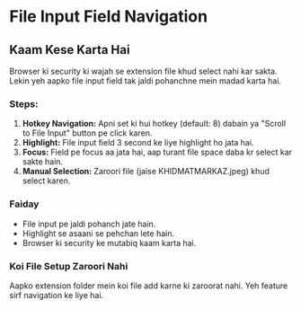 # File Input Field Navigation

## Kaam Kese Karta Hai

Browser ki security ki wajah se extension file khud select nahi kar sakta. Lekin yeh aapko file input field tak jaldi pohanchne mein madad karta hai.

### Steps:

1. **Hotkey Navigation:** Apni set ki hui hotkey (default: 8) dabain ya "Scroll to File Input" button pe click karen.
2. **Highlight:** File input field 3 second ke liye highlight ho jata hai.
3. **Focus:** Field pe focus aa jata hai, aap turant file space daba kr select kar sakte hain.
4. **Manual Selection:** Zaroori file (jaise KHIDMATMARKAZ.jpeg) khud select karen.

### Faiday

- File input pe jaldi pohanch jate hain.
- Highlight se asaani se pehchan lete hain.
- Browser ki security ke mutabiq kaam karta hai.

### Koi File Setup Zaroori Nahi

Aapko extension folder mein koi file add karne ki zaroorat nahi. Yeh feature sirf navigation ke liye hai.
